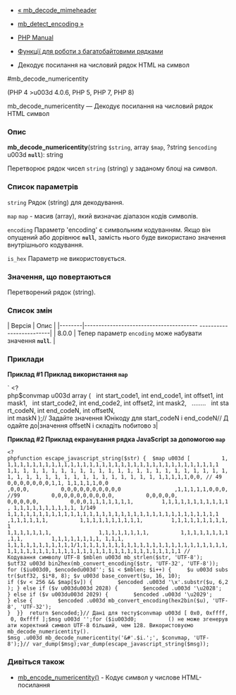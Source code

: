 - [« mb_decode_mimeheader](function.mb-decode-mimeheader.md)
- [mb_detect_encoding »](function.mb-detect-encoding.md)

- [PHP Manual](index.md)
- [Функції для роботи з багатобайтовими рядками](ref.mbstring.md)
- Декодує посилання на числовий рядок HTML на символ

#mb_decode_numericentity

(PHP 4 \>u003d 4.0.6, PHP 5, PHP 7, PHP 8)

mb_decode_numericentity — Декодує посилання на числовий рядок HTML
символ

### Опис

**mb_decode_numericentity**(string `$string`, array `$map`, ?string
`$encoding` u003d **`null`**): string

Перетворює рядок чисел `string` (string) у заданому блоці на символ.

### Список параметрів

`string`
Рядок (string) для декодування.

`map`
`map` - масив (array), який визначає діапазон кодів символів.

`encoding`
Параметр 'encoding' є символьним кодуванням. Якщо він
опущений або дорівнює **`null`**, замість нього буде використано значення
внутрішнього кодування.

`is_hex`
Параметр не використовується.

### Значення, що повертаються

Перетворений рядок (string).

### Список змін

| Версія | Опис |
|--------|---------------------------------------- -------------------------|
| 8.0.0 | Тепер параметр `encoding` може набувати значення **`null`**. |

### Приклади

**Приклад #1 Приклад використання `map`**

` <?php$convmap u003d array (   int start_code1, int end_code1, int offset1, int mask1,   int start_code2, int end_code2, int offset2, int mask2,   ........   int start_codeN, int end_codeN, int offsetN, int maskN );// Задайте значення Юнікоду для start_codeN і end_codeN// Додайте до|значення offsetN і складіть побитово з|

**Приклад #2 Приклад екранування рядка JavaScript за допомогою `map`**

` <?phpfunction escape_javascript_string($str) {  $map u003d [          1,1,1,1,1,1,1,1,1,1,1,1,1,1,1,1,1,1,1,1,1,1,1,1,1,1,1,1,1,1,1,1,1,1,1 1,1, 1, 1, 1, 1, 1, 1, 1, 1, 1, 1, 1, 1, 1, 1, 1, 1, 1, 1, 1, 1, 1, 1, 1, 1, 1, 1, 1, 1, 1, 1, 1, 1, 1, 1, 1, 1, 1, 1, 1,1,1,1,1,0,0, // 49 0,0,0,0,0,0,0,1,1, 1,1,1,1,1,0,0 ,0,0,0,          0,0,0,0,0,0,0,0,0,0                 ,1,1,1,1,1,0,0,0,//99          0,0,0,0,0,0,0,0,0,0,          0,0,0,0,0, 0,0,0,0,0,          0,0,0,1,1,1,1,1,1,1,         1,1,1,1,1,1,1,1,1,1,1, 1,1,1,1,1,1,1,1,1,1, 1/149 1,1,1,1,1,1,1,1,1,1,1,1,1,1,1,1,1,1,1,1,1,1,1,1,1,1,1,1,1,1,1,1,1,1 ,1,1,1,1,1,1,          1,1,1,1,1,1,1,1,1,1,         1,1,1,1,1,1,1,1,1,1 1,1,1,1,1,1,1,               1,1,1,1,1,1,1,1,          1,1,1,1,1,1,1,1,1,1,         1,1,1,1,1,1,1,1, 1,1,1, 1,1,1,1,1,1,1,1,1,1,1/1,1,1,1,1,1,1,1,1,1,1,1,1,1,1,1,1,1,1,1,1,1,1,1,1,1,1,1,1,1,1,1,1,1,1,1,1,1,1,1,1,1,1,1,1,1,1,1,1,1,1,1 //Кодування символу UTF-8 $mblen u003d mb_strlen($str, 'UTF-8'); $utf32 u003d bin2hex(mb_convert_encoding($str, 'UTF-32', 'UTF-8')); for ($iu003d0, $encodedu003d''; $i < $mblen; $i++) {     $u u003d substr($utf32, $i*8, 8); $v u003d base_convert($u, 16, 10); if ($v < 256 && $map[$v]) {        $encoded .u003d '\x'.substr($u, 6,2); } else if ($v u003du003d 2028) {        $encoded .u003d '\u2028'; } else if ($v u003du003d 2029) {        $encoded .u003d '\u2029'; } else {        $encoded .u003d mb_convert_encoding(hex2bin($u), 'UTF-8', 'UTF-32'); }  }}  return $encoded;}// Дані для тесту$convmap u003d [ 0x0, 0xffff, 0, 0xffff ];$msg u003d '';for ($iu003d0;          () не може згенерувати коректний символ UTF-8 більший, чем 128. Використовуємо mb_decode_numericentity(). $msg .u003d mb_decode_numericentity('&#'.$i.';', $convmap, 'UTF-8');}// var_dump($msg);var_dump(escape_javascript_string($msg)); `

### Дивіться також

- [mb_encode_numericentity()](function.mb-encode-numericentity.md) -
Кодує символ у числове HTML-посилання
